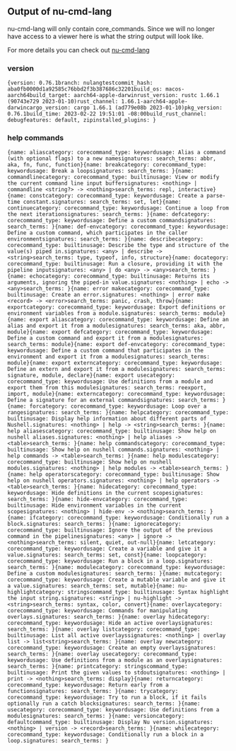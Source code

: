 
## Output of nu-cmd-lang

nu-cmd-lang will only contain core_commands. Since we will no
longer have access to a viewer here is what the string output will look like.

For more details you can check out
[nu-cmd-lang](https://github.com/stormasm/nushell/tree/nulangtest)

### version

`
{version: 0.76.1branch: nulangtestcommit_hash: aba0fb0000d1a92585c76bbd2f3b387686c32201build_os: macos-aarch64build_target: aarch64-apple-darwinrust_version: rustc 1.66.1 (90743e729 2023-01-10)rust_channel: 1.66.1-aarch64-apple-darwincargo_version: cargo 1.66.1 (ad779e08b 2023-01-10)pkg_version: 0.76.1build_time: 2023-02-22 19:51:01 -08:00build_rust_channel: debugfeatures: default, zipinstalled_plugins: }
`

### help commands

`
{name: aliascategory: corecommand_type: keywordusage: Alias a command (with optional flags) to a new namesignatures: search_terms: abbr, aka, fn, func, function}{name: breakcategory: corecommand_type: keywordusage: Break a loopsignatures: search_terms: }{name: commandlinecategory: corecommand_type: builtinusage: View or modify the current command line input buffersignatures: <nothing> | commandline <string?> -> <nothing>search_terms: repl, interactive}{name: constcategory: corecommand_type: keywordusage: Create a parse-time constant.signatures: search_terms: set, let}{name: continuecategory: corecommand_type: keywordusage: Continue a loop from the next iterationsignatures: search_terms: }{name: defcategory: corecommand_type: keywordusage: Define a custom commandsignatures: search_terms: }{name: def-envcategory: corecommand_type: keywordusage: Define a custom command, which participates in the caller environmentsignatures: search_terms: }{name: describecategory: corecommand_type: builtinusage: Describe the type and structure of the value(s) piped in.signatures: <any> | describe -> <string>search_terms: type, typeof, info, structure}{name: docategory: corecommand_type: builtinusage: Run a closure, providing it with the pipeline inputsignatures: <any> | do <any> -> <any>search_terms: }{name: echocategory: corecommand_type: builtinusage: Returns its arguments, ignoring the piped-in value.signatures: <nothing> | echo -> <any>search_terms: }{name: error makecategory: corecommand_type: builtinusage: Create an error.signatures: <nothing> | error make <record> -> <error>search_terms: panic, crash, throw}{name: exportcategory: corecommand_type: keywordusage: Export definitions or environment variables from a module.signatures: search_terms: module}{name: export aliascategory: corecommand_type: keywordusage: Define an alias and export it from a modulesignatures: search_terms: aka, abbr, module}{name: export defcategory: corecommand_type: keywordusage: Define a custom command and export it from a modulesignatures: search_terms: module}{name: export def-envcategory: corecommand_type: keywordusage: Define a custom command that participates in the environment and export it from a modulesignatures: search_terms: module}{name: export externcategory: corecommand_type: keywordusage: Define an extern and export it from a modulesignatures: search_terms: signature, module, declare}{name: export usecategory: corecommand_type: keywordusage: Use definitions from a module and export them from this modulesignatures: search_terms: reexport, import, module}{name: externcategory: corecommand_type: keywordusage: Define a signature for an external commandsignatures: search_terms: }{name: forcategory: corecommand_type: keywordusage: Loop over a rangesignatures: search_terms: }{name: helpcategory: corecommand_type: builtinusage: Display help information about different parts of Nushell.signatures: <nothing> | help -> <string>search_terms: }{name: help aliasescategory: corecommand_type: builtinusage: Show help on nushell aliases.signatures: <nothing> | help aliases -> <table>search_terms: }{name: help commandscategory: corecommand_type: builtinusage: Show help on nushell commands.signatures: <nothing> | help commands -> <table>search_terms: }{name: help modulescategory: corecommand_type: builtinusage: Show help on nushell modules.signatures: <nothing> | help modules -> <table>search_terms: }{name: help operatorscategory: corecommand_type: builtinusage: Show help on nushell operators.signatures: <nothing> | help operators -> <table>search_terms: }{name: hidecategory: corecommand_type: keywordusage: Hide definitions in the current scopesignatures: search_terms: }{name: hide-envcategory: corecommand_type: builtinusage: Hide environment variables in the current scopesignatures: <nothing> | hide-env -> <nothing>search_terms: }{name: ifcategory: corecommand_type: keywordusage: Conditionally run a block.signatures: search_terms: }{name: ignorecategory: corecommand_type: builtinusage: Ignore the output of the previous command in the pipelinesignatures: <any> | ignore -> <nothing>search_terms: silent, quiet, out-null}{name: letcategory: corecommand_type: keywordusage: Create a variable and give it a value.signatures: search_terms: set, const}{name: loopcategory: corecommand_type: keywordusage: Run a block in a loop.signatures: search_terms: }{name: modulecategory: corecommand_type: keywordusage: Define a custom modulesignatures: search_terms: }{name: mutcategory: corecommand_type: keywordusage: Create a mutable variable and give it a value.signatures: search_terms: set, mutable}{name: nu-highlightcategory: stringscommand_type: builtinusage: Syntax highlight the input string.signatures: <string> | nu-highlight -> <string>search_terms: syntax, color, convert}{name: overlaycategory: corecommand_type: keywordusage: Commands for manipulating overlays.signatures: search_terms: }{name: overlay hidecategory: corecommand_type: keywordusage: Hide an active overlaysignatures: search_terms: }{name: overlay listcategory: corecommand_type: builtinusage: List all active overlayssignatures: <nothing> | overlay list -> list<string>search_terms: }{name: overlay newcategory: corecommand_type: keywordusage: Create an empty overlaysignatures: search_terms: }{name: overlay usecategory: corecommand_type: keywordusage: Use definitions from a module as an overlaysignatures: search_terms: }{name: printcategory: stringscommand_type: builtinusage: Print the given values to stdoutsignatures: <nothing> | print -> <nothing>search_terms: display}{name: returncategory: corecommand_type: keywordusage: Return early from a functionsignatures: search_terms: }{name: trycategory: corecommand_type: keywordusage: Try to run a block, if it fails optionally run a catch blocksignatures: search_terms: }{name: usecategory: corecommand_type: keywordusage: Use definitions from a modulesignatures: search_terms: }{name: versioncategory: defaultcommand_type: builtinusage: Display Nu version.signatures: <nothing> | version -> <record>search_terms: }{name: whilecategory: corecommand_type: keywordusage: Conditionally run a block in a loop.signatures: search_terms: }
`